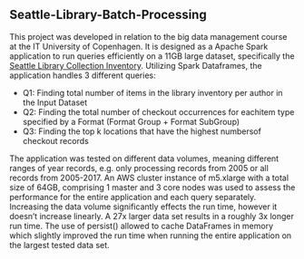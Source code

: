 ## Seattle-Library-Batch-Processing
This project was developed in relation to the big data management course at the IT University of Copenhagen. 
It is designed as a Apache Spark application to run queries efficiently on a 11GB large dataset, specifically the [Seattle Library Collection Inventory](https://www.kaggle.com/city-of-seattle/seattle-library-collection-inventory). Utilizing Spark Dataframes, the application handles 3 different queries:
+ Q1: Finding total number of items in the library inventory per author in the Input Dataset
+ Q2: Finding the total number of checkout occurrences for eachitem type specified by a Format (Format Group + Format SubGroup)
+ Q3: Finding the top k locations that have the highest numbersof checkout records

The application was tested on different data volumes, meaning different ranges of year records, e.g. only processing records from 2005 or all records from 2005-2017.
An AWS cluster instance of m5.xlarge with a total size of 64GB, comprising 1 master and 3 core nodes was used to assess the performance for the entire application and each query separately. 
Increasing the data volume significantly effects the run time, however it doesn’t increase linearly. A 27x larger data set results in a roughly 3x longer run time. 
The use of persist() allowed to cache DataFrames in memory which slightly improved the run time when running the entire application on the largest tested data set. 

